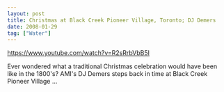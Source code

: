 ```yaml
---
layout: post
title: Christmas at Black Creek Pioneer Village, Toronto; DJ Demers
date: 2008-01-29
tag: ["Water"]
---
```


https://www.youtube.com/watch?v=R2sRrbVbB5I  

Ever wondered what a traditional Christmas celebration would have been like in the 1800's? AMI's DJ Demers steps back in time at Black Creek Pioneer Village ...